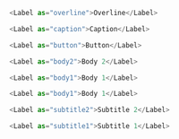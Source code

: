 ```js
<Label as="overline">Overline</Label>
```

```js
<Label as="caption">Caption</Label>
```

```js
<Label as="button">Button</Label>
```

```js
<Label as="body2">Body 2</Label>
```

```js
<Label as="body1">Body 1</Label>
```

```js
<Label as="body1">Body 1</Label>
```

```js
<Label as="subtitle2">Subtitle 2</Label>
```

```js
<Label as="subtitle1">Subtitle 1</Label>
```

